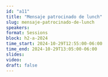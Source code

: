 ```yaml
---
id: "a11"
title: "Mensaje patrocinado de lunch"
slug: mensaje-patrocinado-de-lunch
speakers:
format: Sessions
block: h2-a-2024
time_start: 2024-10-29T12:55:00-06:00
time_end: 2024-10-29T13:05:00-06:00
slides: 
video: 
draft: false
---
```


